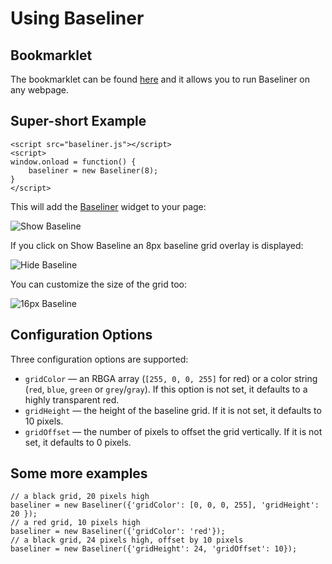 # Using Baseliner

## Bookmarklet

The bookmarklet can be found [here](http://keyes.ie/things/baseliner/) and it allows you to run Baseliner on any webpage.

## Super-short Example
    <script src="baseliner.js"></script>
    <script>
    window.onload = function() {
        baseliner = new Baseliner(8);
    }
    </script>

This will add the [Baseliner](https://github.com/jkeyes/baseline/blob/master/baseliner/baseliner.js) widget to your page:

![Show Baseline](https://github.com/jkeyes/baseline/raw/master/baseliner/img/example_show.png)

If you click on Show Baseline an 8px baseline grid overlay is displayed:

![Hide Baseline](https://github.com/jkeyes/baseline/raw/master/baseliner/img/example_hide.png)

You can customize the size of the grid too:

![16px Baseline](https://github.com/jkeyes/baseline/raw/master/baseliner/img/example_16px.png)

## Configuration Options

Three configuration options are supported:

* `gridColor` — an RBGA array (`[255, 0, 0, 255]` for red) or a color string (`red`, `blue`, `green` or `grey`/`gray`). If this option is not set, it defaults to a highly transparent red.
* `gridHeight` — the height of the baseline grid. If it is not set, it defaults to 10 pixels.
* `gridOffset` — the number of pixels to offset the grid vertically. If it is not set, it defaults to 0 pixels.

## Some more examples

    // a black grid, 20 pixels high
    baseliner = new Baseliner({'gridColor': [0, 0, 0, 255], 'gridHeight': 20 });
    // a red grid, 10 pixels high
    baseliner = new Baseliner({'gridColor': 'red'});
    // a black grid, 24 pixels high, offset by 10 pixels
    baseliner = new Baseliner({'gridHeight': 24, 'gridOffset': 10});
